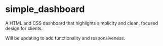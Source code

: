 # simple_dashboard

A HTML and CSS dashboard that highlights simplicity and clean, focused design for clients. 

Will be updating to add functionality and responsiveness.
